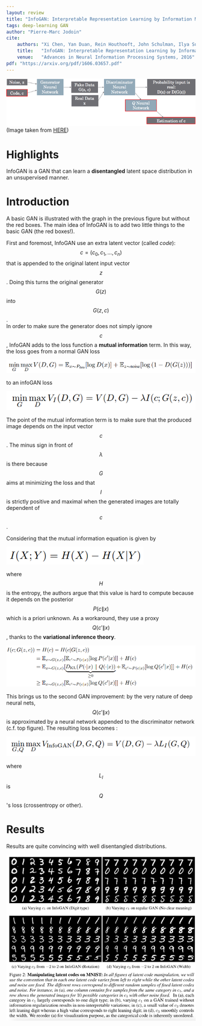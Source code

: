 ```yaml
---
layout: review
title: "InfoGAN: Interpretable Representation Learning by Information Maximizing Generative Adversarial Nets"
tags: deep-learning GAN 
author: "Pierre-Marc Jodoin"
cite:
    authors: "Xi Chen, Yan Duan, Rein Houthooft, John Schulman, Ilya Sutskever, Pieter Abbeel"
    title:   "InfoGAN: Interpretable Representation Learning by Information Maximizing Generative Adversarial Nets"
    venue:   "Advances in Neural Information Processing Systems, 2016"
pdf: "https://arxiv.org/pdf/1606.03657.pdf"
---
```



![](/article/images/infogan/sc.png)
(Image taken from [HERE](https://towardsdatascience.com/infogan-generative-adversarial-networks-part-iii-380c0c6712cd))

# Highlights
InfoGAN is a GAN that can learn a **disentangled** latent space distribution in an unsupervised manner.  

# Introduction
A basic GAN is illustrated with the graph in the previous figure but without the red boxes.  The main idea of InfoGAN is to add two little things to the basic GAN (the red boxes!).

First and foremost, InfoGAN use an extra latent vector (called *code*): $$c=(c_0, c_1, ..., c_n)$$ that is appended to the original latent input vector $$z$$.  Doing this turns the original generator $$G(z)$$ into $$G(z,c)$$.   
In order to make sure the generator does not simply ignore $$c$$, InfoGAN adds to the loss function a **mutual information** term.  In this way, the loss goes from a normal GAN loss 

![](/article/images/infogan/sc01.png)

to an infoGAN loss

![](/article/images/infogan/sc02.png)

The point of the mutual information term is to make sure that the produced image depends on the input vector $$c$$.  The minus sign in front of $$\lambda$$ is there because $$G$$ aims at minimizing the loss and that $$I$$ is strictly positive and maximal when the generated images are totally dependent of $$c$$. 

Considering that the mutual information equation is given by

![](/article/images/infogan/sc03.png)

where $$H$$ is the entropy, the authors argue that this value is hard to compute because it depends on the posterior $$P(c\|x)$$ which is a priori unknown.  As a workaround, they use a proxy $$Q(c'\| x)$$, thanks to the **variational inference theory**.

![](/article/images/infogan/sc04.png)


This brings us to the second GAN improvement: by the very nature of deep neural nets, $$Q(c'\| x)$$ is approximated by a neural network appended to the discriminator network (c.f. top figure).  The resulting loss becomes :

![](/article/images/infogan/sc05.png)


where $$L_I$$ is $$Q$$'s loss (crossentropy or other).

# Results

Results are quite convincing with well disentangled distributions.

![](/article/images/infogan/sc06.png)



